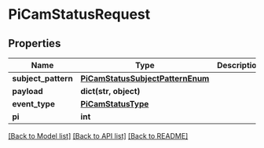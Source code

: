 # PiCamStatusRequest


## Properties
Name | Type | Description | Notes
------------ | ------------- | ------------- | -------------
**subject_pattern** | [**PiCamStatusSubjectPatternEnum**](PiCamStatusSubjectPatternEnum.md) |  | 
**payload** | **dict(str, object)** |  | [optional] 
**event_type** | [**PiCamStatusType**](PiCamStatusType.md) |  | 
**pi** | **int** |  | 

[[Back to Model list]](../README.md#documentation-for-models) [[Back to API list]](../README.md#documentation-for-api-endpoints) [[Back to README]](../README.md)


